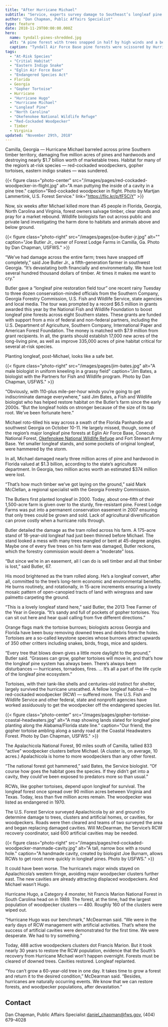 ```yaml
---
title: "After Hurricane Michael"
subtitle: "Service, experts survey damage to Southeast’s longleaf pine forests and the many species that live there"
author: "Dan Chapman, Public Affairs Specialist"
type: feature
date: 2018-11-29T00:00:00.000Z
hero:
  name: tyndall-pines-shredded.jpg
  alt: "A pine forest with trees snapped in half by high winds and a bent speed limit sign"
  caption: "Tyndall Air Force Base pine forests were scissored by Hurricane Michael. Photo by Dan Chapman, USFWS."
tags:
  - "At-Risk Species"
  - "Critial Habitat"
  - "Eastern Indigo Snake"
  - "Eglin Air Force Base"
  - "Endangered Species Act"
  - Florida
  - Georgia
  - "Gopher Tortoise"
  - Hurricane
  - "Hurricane Hugo"
  - "Hurricane Michael"
  - "Longleaf Pine"
  - "North Carolina"
  - "Okefenokee National Wildlife Refuge"
  - "Red-Cockaded Woodpecker"
  - Timber
  - Virginia
updated: "November 29th, 2018"
---
```


Camilla, Georgia &mdash; Hurricane Michael barreled across prime Southern timber territory, damaging five million acres of pines and hardwoods and destroying nearly $1.7 billion worth of marketable trees. Habitat for many of the region’s at-risk species &mdash; red-cockaded woodpeckers, gopher tortoises, eastern indigo snakes &mdash; was sundered.

{{< figure class="photo-center" src="/images/pages/red-cockaded-woodpecker-in-flight.jpg" alt="A man puttying the inside of a cavity in a pine tree." caption="Red-cockaded woodpecker in flight. Photo by Martjan Lammertink, U.S. Forest Service." link="https://flic.kr/p/fF5CiY" >}}

Now, six weeks after Michael killed more than 45 people in Florida, Georgia, North Carolina and Virginia, forest owners salvage timber, clear stands and pray for a market rebound. Wildlife biologists fan out across public and private land investigating the harm done to habitats and animals above and below ground.

{{< figure class="photo-right" src="/images/pages/joe-butler-jr.jpg" alt="" caption="Joe Butler Jr., owner of Forest Lodge Farms in Camilla, Ga. Photo by Dan Chapman, USFWS." >}}

“We’ve had damage across the entire farm; trees have snapped off completely,” said Joe Butler Jr., a fifth-generation farmer in southwest Georgia. “It’s devastating both financially and environmentally. We have lost several hundred thousand dollars of timber. At times it makes me want to cry.”

Butler gave a “longleaf pine restoration field tour” one recent rainy Tuesday to three dozen conservation-minded officials from the Southern Company, Georgia Forestry Commission, U.S. Fish and Wildlife Service, state agencies and local media. The tour was prompted by a record $6.5 million in grants awarded this year by the National Fish and Wildlife Foundation to boost longleaf pine forests across eight Southern states. These grants are funded with support from a mix of federal and non-federal partners, including the U.S. Department of Agriculture, Southern Company, International Paper and American Forest Foundation. The money is matched with $7.9 million from grant recipients. In all, the grants should establish 17,000 new acres of the long-living pine, as well as improve 335,000 acres of pine habitat critical for several at-risk species.

Planting longleaf, post-Michael, looks like a safe bet.

{{< figure class="photo-right" src="/images/pages/jim-bates.jpg" alt="A male biologist in uniform kneeling in a grassy field" caption="Jim Bates, a biologist with the Partners for Fish and Wildlife program. Photo by Dan Chapman, USFWS." >}}

“Obviously, with 110-plus mile-per-hour winds you’re going to get indiscriminate damage everywhere,” said Jim Bates, a Fish and Wildlife biologist who has helped restore habitat on the Butler’s farm since the early 2000s. “But the longleaf holds on stronger because of the size of its tap root. We’ve been fortunate here.”

Michael roto-tilled his way across a swath of the Florida Panhandle and southwest Georgia on October 10-11. He largely missed, though, some of the region’s major longleaf pine forests at Eglin Air Force Base, Conecuh National Forest, [Okefenokee National Wildlife Refuge](https://www.fws.gov/refuge/okefenokee/) and Fort Stewart Army Base. Yet smaller longleaf stands, and some pockets of original longleaf, were hammered by the storm.

In all, Michael damaged nearly three million acres of pine and hardwood in Florida valued at $1.3 billion, according to the state’s agriculture department. In Georgia, two million acres worth an estimated $374 million were lost.

“That’s how much timber we’ve got laying on the ground,” said Mark McClellan, a regional specialist with the Georgia Forestry Commission.

The Butlers first planted longleaf in 2000. Today, about one-fifth of their 1,500-acre farm is given over to the sturdy, fire-resistant pine. Forest Lodge Farms was put into a permanent conservation easement in 2007 ensuring that only trees could be grown and sold. Lack of agricultural diversification can prove costly when a hurricane rolls through.

Butler detailed the damage as the tram rolled across his farm. A 175-acre stand of 18-year-old longleaf had just been thinned before Michael. The stand looked a mess with many trees mangled or bent at 45-degree angles. Maybe one of every five trees on his farm was damaged, Butler reckons, which the forestry commission would deem a “moderate” loss.

“But since we’re in an easement, all I can do is sell timber and all that timber is lost,” said Butler, 67.

His mood brightened as the tram rolled along. He’s a longleaf convert, after all, committed to the tree’s long-term economic and environmental benefits. He burns routinely, and rotationally, in 15-acre increments ensuring a lovely mosaic pattern of open-canopied tracts of land with wiregrass and saw palmetto carpeting the ground.

“This is a lovely longleaf stand here,” said Butler, the 2013 Tree Farmer of the Year in Georgia. “It’s sandy and full of pockets of gopher tortoises. You can sit out here and hear quail calling from five different directions.”

Orange flags mark the tortoise burrows; biologists across Georgia and Florida have been busy removing downed trees and debris from the holes. Tortoises are a so-called keystone species whose burrows attract upwards of 350 other critters including snakes, birds, frogs, mice and spiders.

“Every tree that blows down gives a little more daylight to the ground,” Butler said. “Grasses can grow, gopher tortoises will move in, and that’s how the longleaf pine system has always been. There’s always been disturbances &mdash; hurricanes, tornadoes, fires. … It’s all a part of the life cycle of the longleaf pine ecosystem.”

Tortoises, with their tank-like shells and centuries-old instinct for shelter, largely survived the hurricane unscathed. A fellow longleaf habitu&eacute; &mdash; the red-cockaded woodpecker (RCW) &mdash; suffered more. The U.S. Fish and Wildlife Service and other federal, state and nonprofit agencies have worked assiduously to get the woodpecker off the endangered species list.

{{< figure class="photo-center" src="/images/pages/gopher-tortoise-coastal-headwaters.jpg" alt="A map showing lands slated for longleaf pine planting along the Alabama/Florida state line." caption="Our friend, the gopher tortoise ambling along a sandy road at the Coastal Headwaters Forest. Photo by Dan Chapman, USFWS." >}}

The Apalachicola National Forest, 90 miles south of Camilla, tallied 833 “active” woodpecker clusters before Michael. (A cluster is, on average, 10 acres.) Apalachicola is home to more woodpeckers than any other forest.

“The national forest got hammered,” said Bates, the Service biologist. “Of course how goes the habitat goes the species. If they didn’t get into a cavity, they could’ve been exposed to predators more so than usual.”

RCWs, like gopher tortoises, depend upon longleaf for survival. The longleaf forest once spread over 90 million acres between Virginia and Texas. Today, less than five million acres remain. The woodpecker was listed as endangered in 1970.

The U.S. Forest Service surveyed Apalachicola by air and ground to determine damage to trees, clusters and artificial homes, or cavities, for woodpeckers. Roads were then cleared and teams of two surveyed the area and began replacing damaged cavities. Will McDearman, the Service’s RCW recovery coordinator, said 600 artificial cavities may be needed.

{{< figure class="photo-right" src="/images/pages/red-cockaded-woodpecker-manmade-cavity.jpg" alt="A tall, narrow box with a round hole." caption="A handmade cavity, created by biologist Joe Burnam, allows RCWs to get roost more quickly in longleaf pines. Photo by USFWS." >}}

It could have been worse. The hurricane’s major winds stayed on Apalachicola’s western fringe, avoiding major woodpecker clusters further east. The new cavities are already attracting displaced woodpeckers. And Michael wasn’t Hugo.

Hurricane Hugo, a Category 4 monster, hit Francis Marion National Forest in South Carolina head on in 1989. The forest, at the time, had the largest population of woodpecker clusters &mdash; 480. Roughly 160 of the clusters were wiped out.

“Hurricane Hugo was our benchmark,” McDearman said. “We were in the early days of RCW management with artificial activities. That’s where the success of artificial cavities were demonstrated for the first time. We were desperate. We had to try something.”

Today, 488 active woodpeckers clusters dot Francis Marion. But it took nearly 30 years to restore the RCW population, evidence that the South’s recovery from Hurricane Michael won’t happen overnight. Forests must be cleared of downed trees. Cavities restored. Longleaf replanted.

“You can’t grow a 60-year-old tree in one day. It takes time to grow a forest and return it to the desired condition,” McDearman said. “Besides, hurricanes are naturally occurring events. We know that we can restore forests, and woodpecker populations, after devastation.”

## Contact

Dan Chapman, Public Affairs Specialist
[daniel_chapman@fws.gov](mailto:daniel_chapman@fws.gov), (404) 679-4028
